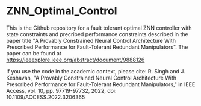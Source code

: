 # ZNN_Optimal_Control
This is the Github repository for a fault tolerant optimal ZNN controller with state constraints and precribed performance constraints described in the paper title "A Provably Constrained Neural Control Architecture With Prescribed Performance for Fault-Tolerant Redundant Manipulators". The paper can be found at https://ieeexplore.ieee.org/abstract/document/9888126

If you use the code in the academic context, please cite:
R. Singh and J. Keshavan, "A Provably Constrained Neural Control Architecture With Prescribed Performance for Fault-Tolerant Redundant Manipulators," in IEEE Access, vol. 10, pp. 97719-97732, 2022, doi: 10.1109/ACCESS.2022.3206365
